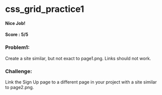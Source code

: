 # css_grid_practice1
#### Nice Job!
#### Score : 5/5
### Problem1:
Create a site similar, but not exact to page1.png. Links should not work.

### Challenge:
Link the Sign Up page to a different page in your project with a site similar to page2.png.
